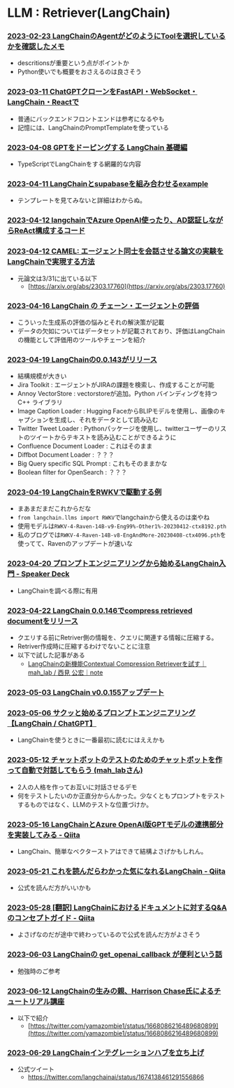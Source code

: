 # LLM : Retriever(LangChain)

### [2023-02-23 LangChainのAgentがどのようにToolを選択しているかを確認したメモ](https://www.inoue-kobo.com/ai_ml/langchain-agent/)

- descritionsが重要という点がポイントか
- Python使いでも概要をおさえるのは良さそう

### [2023-03-11 ChatGPTクローンをFastAPI・WebSocket・LangChain・Reactで](https://zenn.dev/ktechb/articles/chatgpt-clone-stream)

- 普通にバックエンドフロントエンドは参考になるやも
- 記憶には、LangChainのPromptTemplateを使っている

### [2023-04-08 GPTをドーピングする LangChain 基礎編](https://zenn.dev/takiko/articles/24217eece242e1)

- TypeScriptでLangChainをする網羅的な内容

### [2023-04-11 LangChainとsupabaseを組み合わせるexample](https://blog.langchain.dev/langchain-x-supabase/)

- テンプレートを見てみないと詳細はわからぬ。

### [2023-04-12 langchainでAzure OpenAI使ったり、AD認証しながらReAct構成するコード](https://twitter.com/hiro_gamo/status/1645819925787971584)

### [2023-04-12 CAMEL: エージェント同士を会話させる論文の実験をLangChainで実現する方法](https://twitter.com/hwchase17/status/1645834030519296000)

- 元論文は3/31に出ている以下
  - [https://arxiv.org/abs/2303.17760](https://arxiv.org/abs/2303.17760)

### [2023-04-16 LangChain の チェーン・エージェントの評価](https://note.com/npaka/n/n7f7479bd3e19)

- こういった生成系の評価の悩みとそれの解決策が記載
- データの欠如についてはデータセットが記載されており、評価はLangChainの機能として評価用のツールやチェーンを紹介

### [2023-04-19 LangChainの0.0.143がリリース](https://twitter.com/langchainai/status/1648359232104976384)

- 結構規模が大きい
- Jira Toolkit : エージェントがJIRAの課題を検索し、作成することが可能
- Annoy VectorStore : vectorstoreが追加。Python バインディングを持つ C++ ライブラリ
- Image Caption Loader : Hugging FaceからBLIPモデルを使用し、画像のキャプションを生成し、それをデータとして読み込む
- Twitter Tweet Loader : Pythonパッケージを使用し、twitterユーザーのリストのツイートからテキストを読み込むことができるように
- Confluence Document Loader : これはそのまま
- Diffbot Document Loader : ？？？
- Big Query specific SQL Prompt : これもそのままかな
- Boolean filter for OpenSearch : ？？？

### [2023-04-19 LangChainをRWKVで駆動する例](https://note.com/npaka/n/n130a57aa384a)

- まあまだまだこれからだな
- `from langchain.llms import RWKV`でlangchainから使えるのは楽やね
- 使用モデルは`RWKV-4-Raven-14B-v9-Eng99%-Other1%-20230412-ctx8192.pth`
- 私のブログでは`RWKV-4-Raven-14B-v8-EngAndMore-20230408-ctx4096.pth`を使ってて、Ravenのアップデートが速いな

### [2023-04-20 プロンプトエンジニアリングから始めるLangChain入門 - Speaker Deck](https://speakerdeck.com/os1ma/puronputoenziniaringukarashi-merulangchainru-men)

- LangChainを調べる際に有用

### [2023-04-22 LangChain 0.0.146でcompress retrieved documentをリリース](https://twitter.com/hwchase17/status/1649428295467905025)

- クエリする前にRetriver側の情報を、クエリに関連する情報に圧縮する。
- Retriver作成時に圧縮するわけでないことに注意
- 以下で試した記事がある
  - [LangChainの新機能Contextual Compression Retrieverを試す｜mah_lab / 西見 公宏｜note](https://note.com/mahlab/n/n7d72e83904cc)

### [2023-05-03 LangChain v0.0.155アップデート](https://twitter.com/langchainai/status/1653469034804023298?s=12&t=0nszgXsDXAd-L4WiCutIWg)

### [2023-05-06 サクッと始めるプロンプトエンジニアリング【LangChain / ChatGPT】](https://zenn.dev/umi_mori/books/prompt-engineer)

- LangChainを使うときに一番最初に読むにはええかも

### [2023-05-12 チャットボットのテストのためのチャットボットを作って自動で対話してもらう (mah_labさん)](https://note.com/mahlab/n/n377fef03d5a4)

- 2人の人格を作ってお互いに対話させるデモ
- 何をテストしたいのか正直分からんかった。少なくともプロンプトをテストするものではなく、LLMのテストな位置づけか。

### [2023-05-16 LangChainとAzure OpenAI版GPTモデルの連携部分を実装してみる - Qiita](https://qiita.com/tmiyata25/items/7a04096342241d8a2b4c)

- LangChain、簡単なベクターストアはできて結構よさげかもしれん。

### [2023-05-21 これを読んだらわかった気になれるLangChain - Qiita](https://qiita.com/moritalous/items/7ceccbf809cc2f35ded2)

- 公式を読んだ方がいいかも

### [2023-05-28 [翻訳] LangChainにおけるドキュメントに対するQ&Aのコンセプトガイド - Qiita](https://qiita.com/taka_yayoi/items/8f3251b44f4a6c7f5c64)

- よさげなのだが途中で終わっているので公式を読んだ方がよさそう

### [2023-06-03 LangChainの get_openai_callback が便利という話](https://twitter.com/mlbear2/status/1664801611594752000)

- 勉強時のご参考

### [2023-06-12 LangChainの生みの親、Harrison Chase氏によるチュートリアル講座](https://www.deeplearning.ai/short-courses/langchain-for-llm-application-development/)

- 以下で紹介
  - [https://twitter.com/yamazombie1/status/1668086216489680899](https://twitter.com/yamazombie1/status/1668086216489680899)

### [2023-06-29 LangChainインテグレーションハブを立ち上げ](https://integrations.langchain.com/)

- 公式ツイート
  - https://twitter.com/langchainai/status/1674138461291556866
